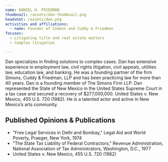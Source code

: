 ```yaml
---
name: DANIEL H. FRIEDMAN
thumbnail: /assets/dan-thumbnail.png
headshot: /assets/dan.png
activities and affiliations:
  - name: Founder of Simons and Cuddy & Friedman
focuses:
  - Litigating title and real estate matters
  - Complex litigation

---
```

Dan specializes in finding solutions to complex cases. Dan has extensive experience in employment law, civil rights litigation, civil appeals, utilities law, education law, and banking. He was a founding partner of the firm Simons, Cuddy & Friedman, LLP and has been practicing law for more than 40 years. Dan is a founding member of The Simons Firm LLP. Dan represented the State of New Mexico in the United States Supreme Court in a tax case and
secured a recovery of $277,000,000. United States v. New Mexico, 455 U.S. 720 (1982). He is a talented actor and active in New Mexico’s arts community.

## Published Opinions & Publications

* "Free Legal Services in Delhi and Bombay," Legal Aid and World Poverty, Praeger, New York, 1974
* "The State Tax Liability of Federal Contractors," Revenue Administration, National Association of Tax Administrators, Washington, D.C., 1977
* United States v. New Mexico, 455 U.S. 720 (1982)